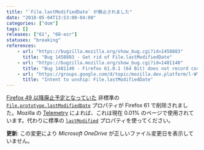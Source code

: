 ```yaml
---
title: "`File.lastModifiedDate` が廃止されました"
date: "2018-05-04T13:53:00-04:00"
categories: ["dom"]
tags: []
releases: ["61", "68-esr"]
statuses: "breaking"
references:
    - url: "https://bugzilla.mozilla.org/show_bug.cgi?id=1458883"
      title: "Bug 1458883 - Get rid of File.lastModifiedDate"
    - url: "https://bugzilla.mozilla.org/show_bug.cgi?id=1481140"
      title: "Bug 1481140 - Firefox 61.0.1 (64 Bit) does not record correct file modification time and date in OneDrive"
    - url: "https://groups.google.com/d/topic/mozilla.dev.platform/l-WY9qvfUNg/discussion"
      title: "Intent to unship: File.lastModifiedDate"
---
```

[Firefox 49 以降廃止予定となっていた](https://www.fxsitecompat.dev/ja/docs/2016/file-lastmodifieddate-has-been-deprecated/) 非標準の [`File.prototype.lastModifiedDate`](https://developer.mozilla.org/docs/Web/API/File/lastModifiedDate) プロパティが Firefox 61 で削除されました。Mozilla の [Telemetry](https://telemetry.mozilla.org/) によれば、これは現在 0.01% のページで使用されています。代わりに標準の [`lastModified`](https://developer.mozilla.org/docs/Web/API/File/lastModified) プロパティを使ってください。

**更新**: この変更により *Microsoft OneDrive* が正しいファイル変更日を表示していません。

